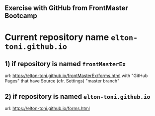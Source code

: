 
## Exercise with GitHub from FrontMaster Bootcamp

# Current repository name `elton-toni.github.io`

  ## 1) if repository is named `frontMasterEx`
  url: https://elton-toni.github.io/frontMasterEx/forms.html
  with "GitHub Pages" that have Source (cfr. Settings) "master branch"

  ## 2) if repository is named `elton-toni.github.io`
  url: https://elton-toni.github.io/forms.html
